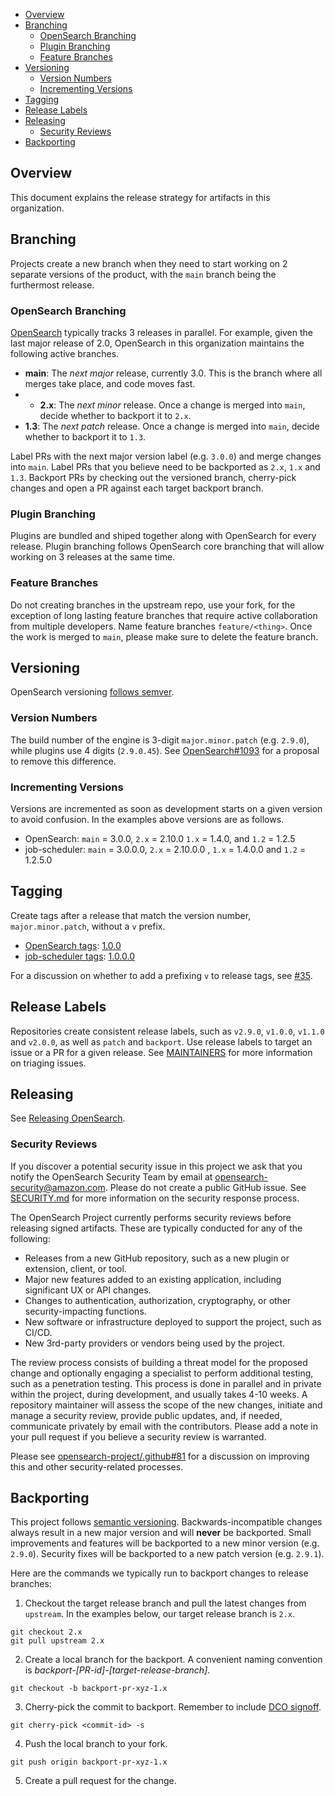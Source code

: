 - [Overview](#overview)
- [Branching](#branching)
  - [OpenSearch Branching](#opensearch-branching)
  - [Plugin Branching](#plugin-branching)
  - [Feature Branches](#feature-branches)
- [Versioning](#versioning)
  - [Version Numbers](#version-numbers)
  - [Incrementing Versions](#incrementing-versions)
- [Tagging](#tagging)
- [Release Labels](#release-labels)
- [Releasing](#releasing)
  - [Security Reviews](#security-reviews)
- [Backporting](#backporting)

## Overview

This document explains the release strategy for artifacts in this organization.

## Branching

Projects create a new branch when they need to start working on 2 separate versions of the product, with the `main` branch being the furthermost release. 

### OpenSearch Branching

[OpenSearch](https://github.com/opensearch-project/OpenSearch) typically tracks 3 releases in parallel. For example, given the last major release of 2.0, OpenSearch in this organization maintains the following active branches.

* **main**: The _next major_ release, currently 3.0. This is the branch where all merges take place, and code moves fast.
* * **2.x**: The _next minor_ release. Once a change is merged into `main`, decide whether to backport it to `2.x`.
* **1.3**: The _next patch_ release. Once a change is merged into `main`, decide whether to backport it to `1.3`.

Label PRs with the next major version label (e.g. `3.0.0`) and merge changes into `main`. Label PRs that you believe need to be backported as `2.x`, `1.x` and `1.3`. Backport PRs by checking out the versioned branch, cherry-pick changes and open a PR against each target backport branch.

### Plugin Branching

Plugins are bundled and shiped together along with OpenSearch for every release. Plugin branching follows OpenSearch core branching that will allow working on 3 releases at the same time.

### Feature Branches

Do not creating branches in the upstream repo, use your fork, for the exception of long lasting feature branches that require active collaboration from multiple developers. Name feature branches `feature/<thing>`. Once the work is merged to `main`, please make sure to delete the feature branch.

## Versioning

OpenSearch versioning [follows semver](https://opensearch.org/blog/technical-post/2021/08/what-is-semver/). 

### Version Numbers

The build number of the engine is 3-digit `major.minor.patch` (e.g. `2.9.0`), while plugins use 4 digits (`2.9.0.45`). See [OpenSearch#1093](https://github.com/opensearch-project/OpenSearch/issues/1093) for a proposal to remove this difference. 

### Incrementing Versions

Versions are incremented as soon as development starts on a given version to avoid confusion. In the examples above versions are as follows.

* OpenSearch: `main` = 3.0.0, `2.x` = 2.10.0 `1.x` = 1.4.0, and `1.2` = 1.2.5
* job-scheduler: `main` = 3.0.0.0, `2.x` = 2.10.0.0 , `1.x` = 1.4.0.0 and `1.2` = 1.2.5.0

## Tagging

Create tags after a release that match the version number, `major.minor.patch`, without a `v` prefix.

* [OpenSearch tags](https://github.com/opensearch-project/OpenSearch/tags): [1.0.0](https://github.com/opensearch-project/OpenSearch/releases/tag/1.0.0)
* [job-scheduler tags](https://github.com/opensearch-project/job-scheduler/tags): [1.0.0.0](https://github.com/opensearch-project/job-scheduler/releases/tag/1.0.0.0)

For a discussion on whether to add a prefixing `v` to release tags, see [#35](https://github.com/opensearch-project/.github/issues/35).  

## Release Labels

Repositories create consistent release labels, such as `v2.9.0`, `v1.0.0`, `v1.1.0` and `v2.0.0`, as well as `patch` and `backport`. Use release labels to target an issue or a PR for a given release. See [MAINTAINERS](MAINTAINERS.md#triage-open-issues) for more information on triaging issues.

## Releasing

See [Releasing OpenSearch](https://github.com/opensearch-project/opensearch-build/blob/main/README.md#releasing-opensearch).

### Security Reviews 

If you discover a potential security issue in this project we ask that you notify the OpenSearch Security Team by email at opensearch-security@amazon.com. Please do not create a public GitHub issue. See [SECURITY.md](SECURITY.md) for more information on the security response process.

The OpenSearch Project currently performs security reviews before releasing signed artifacts. These are typically conducted for any of the following:

* Releases from a new GitHub repository, such as a new plugin or extension, client, or tool. 
* Major new features added to an existing application, including significant UX or API changes. 
* Changes to authentication, authorization, cryptography, or other security-impacting functions. 
* New software or infrastructure deployed to support the project, such as CI/CD. 
* New 3rd-party providers or vendors being used by the project. 

The review process consists of building a threat model for the proposed change and optionally engaging a specialist to perform additional testing, such as a penetration testing. This process is done in parallel and in private within the project, during development, and usually takes 4-10 weeks. A repository maintainer will assess the scope of the new changes, initiate and manage a security review, provide public updates, and, if needed, communicate privately by email with the contributors. Please add a note in your pull request if you believe a security review is warranted. 

Please see [opensearch-project/.github#81](https://github.com/opensearch-project/.github/issues/81) for a discussion on improving this and other security-related processes.​

## Backporting

This project follows [semantic versioning](https://semver.org/spec/v2.0.0.html). Backwards-incompatible changes always result in a new major version and will __never__ be backported. Small improvements and features will be backported to a new minor version (e.g. `2.9.0`). Security fixes will be backported to a new patch version (e.g. `2.9.1`).

Here are the commands we typically run to backport changes to release branches:

1. Checkout the target release branch and pull the latest changes from `upstream`. In the examples below, our target release branch is `2.x`.

```
git checkout 2.x
git pull upstream 2.x
```

2. Create a local branch for the backport. A convenient naming convention is _backport-\[PR-id\]-\[target-release-branch\]_.

```
git checkout -b backport-pr-xyz-1.x
```

3. Cherry-pick the commit to backport. Remember to include [DCO signoff](CONTRIBUTING.md#developer-certificate-of-origin).

```
git cherry-pick <commit-id> -s
```

4. Push the local branch to your fork.

```
git push origin backport-pr-xyz-1.x
```

5. Create a pull request for the change.
